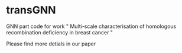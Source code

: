 # transGNN

GNN part code for work " Multi-scale characterisation of homologous recombination deficiency in breast cancer "

Please find more detials in our paper 
